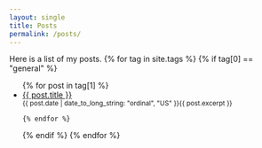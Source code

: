 ```yaml
---
layout: single
title: Posts
permalink: /posts/
---
```


Here is a list of my posts.
{% for tag in site.tags %}
  {% if tag[0] == "general" %}
   <ul>
    {% for post in tag[1] %}
      <li><a href="{{ post.url }}">{{ post.title }}</a></li>
       <small>{{ post.date | date_to_long_string: "ordinal", "US" }}{{ post.excerpt }}</small>
             
    {% endfor %}
  <u1>
  {% endif %}
{% endfor %}